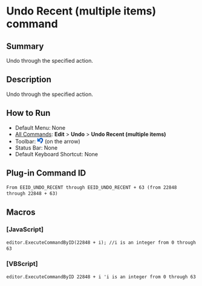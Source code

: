 # Undo Recent (multiple items) command

## Summary

Undo through the specified action.

## Description

Undo through the specified action.

## How to Run

- Default Menu: None
- [All Commands](../tools/all_commands): **Edit** \> **Undo** \> **Undo Recent (multiple items)**
- Toolbar: ![](../../images/editundo.png) (on the arrow)
- Status Bar: None
- Default Keyboard Shortcut: None

## Plug-in Command ID

```
From EEID_UNDO_RECENT through EEID_UNDO_RECENT + 63 (from 22848 through 22848 + 63)
```

## Macros

### \[JavaScript\]

```
editor.ExecuteCommandByID(22848 + i); //i is an integer from 0 through 63
```

### \[VBScript\]

```
editor.ExecuteCommandByID 22848 + i 'i is an integer from 0 through 63
```

